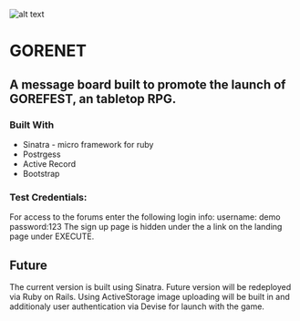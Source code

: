 
![alt text](https://github.com/mckiernantim/HallsOfGlory/public/images/screen_banner.png)

# GORENET
## A message board built to promote the launch of GOREFEST, an tabletop RPG.


### Built With
  * Sinatra - micro framework for ruby
  * Postrgess
  * Active Record
  * Bootstrap
### Test Credentials:  
For access to the forums enter the following login info:
       username: demo 
       password:123
 The sign up page is hidden under the a link on the landing page under EXECUTE.
       
       
## Future
 The current version is built using Sinatra.  Future version will be redeployed via  Ruby on Rails.  Using ActiveStorage image uploading will be built in and additionaly user authentication via Devise for launch with the game.  
